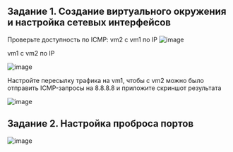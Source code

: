 ## Задание 1. Создание виртуального окружения и настройка сетевых интерфейсов

Проверьте доступность по ICMP:
vm2 с vm1 по IP
![image](https://user-images.githubusercontent.com/121052923/222692244-9d5243f9-a7b1-4018-add3-33cf02b40f00.png)

vm1 с vm2 по IP

![image](https://user-images.githubusercontent.com/121052923/222692313-e7da8462-8a6a-4571-8de1-da881c72411d.png)

Настройте пересылку трафика на vm1, чтобы с vm2 можно было отправить ICMP-запросы на 8.8.8.8 и приложите скриншот результата

![image](https://user-images.githubusercontent.com/121052923/222692443-9f50447a-3337-4145-83a6-9ab6ce678d0a.png)

## Задание 2. Настройка проброса портов

![image](https://user-images.githubusercontent.com/121052923/223044865-597ba1c5-dda4-4da2-b6ae-da78182774a6.png)


